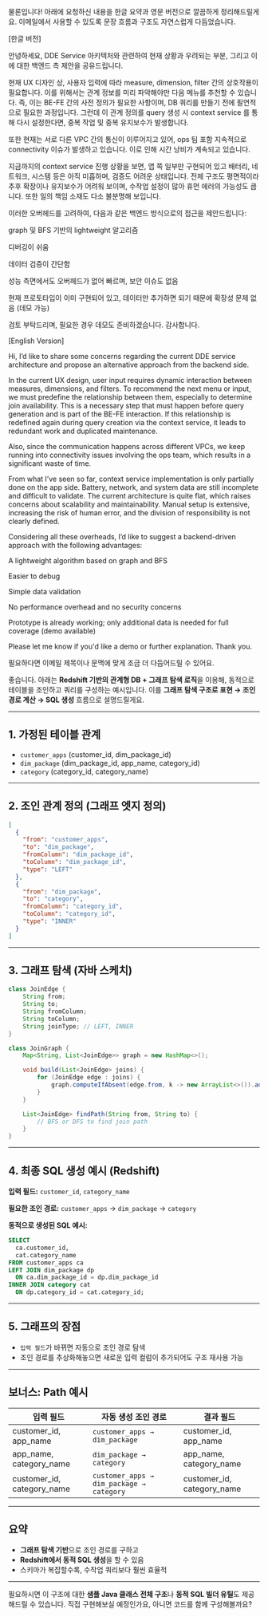 물론입니다! 아래에 요청하신 내용을 한글 요약과 영문 버전으로 깔끔하게 정리해드릴게요. 이메일에서 사용할 수 있도록 문장 흐름과 구조도 자연스럽게 다듬었습니다.

[한글 버전] 

안녕하세요,
DDE Service 아키텍처와 관련하여 현재 상황과 우려되는 부분, 그리고 이에 대한 백엔드 측 제안을 공유드립니다.

현재 UX 디자인 상, 사용자 입력에 따라 measure, dimension, filter 간의 상호작용이 필요합니다. 이를 위해서는 관계 정보를 미리 파악해야만 다음 메뉴를 추천할 수 있습니다. 즉, 이는 BE-FE 간의 사전 정의가 필요한 사항이며, DB 쿼리를 만들기 전에 필연적으로 필요한 과정입니다. 그런데 이 관계 정의를 query 생성 시 context service 를 통해 다시 설정한다면, 중복 작업 및 중복 유지보수가 발생합니다.

또한 현재는 서로 다른 VPC 간의 통신이 이루어지고 있어, ops 팀 포함 지속적으로 connectivity 이슈가 발생하고 있습니다. 이로 인해 시간 낭비가 계속되고 있습니다.

지금까지의 context service 진행 상황을 보면, 앱 쪽 일부만 구현되어 있고 배터리, 네트워크, 시스템 등은 아직 미흡하며, 검증도 어려운 상태입니다. 전체 구조도 평면적이라 추후 확장이나 유지보수가 어려워 보이며, 수작업 설정이 많아 휴먼 에러의 가능성도 큽니다. 또한 일의 책임 소재도 다소 불분명해 보입니다.

이러한 오버헤드를 고려하여, 다음과 같은 백엔드 방식으로의 접근을 제안드립니다:

graph 및 BFS 기반의 lightweight 알고리즘

디버깅이 쉬움

데이터 검증이 간단함

성능 측면에서도 오버헤드가 없어 빠르며, 보안 이슈도 없음

현재 프로토타입이 이미 구현되어 있고, 데이터만 추가하면 되기 때문에 확장성 문제 없음 (데모 가능)

검토 부탁드리며, 필요한 경우 데모도 준비하겠습니다. 감사합니다.

[English Version] 

Hi,
I’d like to share some concerns regarding the current DDE service architecture and propose an alternative approach from the backend side.

In the current UX design, user input requires dynamic interaction between measures, dimensions, and filters. To recommend the next menu or input, we must predefine the relationship between them, especially to determine join availability. This is a necessary step that must happen before query generation and is part of the BE-FE interaction. If this relationship is redefined again during query creation via the context service, it leads to redundant work and duplicated maintenance.

Also, since the communication happens across different VPCs, we keep running into connectivity issues involving the ops team, which results in a significant waste of time.

From what I’ve seen so far, context service implementation is only partially done on the app side. Battery, network, and system data are still incomplete and difficult to validate. The current architecture is quite flat, which raises concerns about scalability and maintainability. Manual setup is extensive, increasing the risk of human error, and the division of responsibility is not clearly defined.

Considering all these overheads, I’d like to suggest a backend-driven approach with the following advantages:

A lightweight algorithm based on graph and BFS

Easier to debug

Simple data validation

No performance overhead and no security concerns

Prototype is already working; only additional data is needed for full coverage (demo available)

Please let me know if you'd like a demo or further explanation. Thank you.

필요하다면 이메일 제목이나 문맥에 맞게 조금 더 다듬어드릴 수 있어요.




좋습니다. 아래는 **Redshift 기반의 관계형 DB + 그래프 탐색 로직**을 이용해, 동적으로 테이블을 조인하고 쿼리를 구성하는 예시입니다.
이를 **그래프 탐색 구조로 표현 → 조인 경로 계산 → SQL 생성** 흐름으로 설명드릴게요.

---

## **1. 가정된 테이블 관계**

* `customer_apps` (customer\_id, dim\_package\_id)
* `dim_package` (dim\_package\_id, app\_name, category\_id)
* `category` (category\_id, category\_name)

---

## **2. 조인 관계 정의 (그래프 엣지 정의)**

```json
[
  {
    "from": "customer_apps",
    "to": "dim_package",
    "fromColumn": "dim_package_id",
    "toColumn": "dim_package_id",
    "type": "LEFT"
  },
  {
    "from": "dim_package",
    "to": "category",
    "fromColumn": "category_id",
    "toColumn": "category_id",
    "type": "INNER"
  }
]
```

---

## **3. 그래프 탐색 (자바 스케치)**

```java
class JoinEdge {
    String from;
    String to;
    String fromColumn;
    String toColumn;
    String joinType; // LEFT, INNER
}

class JoinGraph {
    Map<String, List<JoinEdge>> graph = new HashMap<>();

    void build(List<JoinEdge> joins) {
        for (JoinEdge edge : joins) {
            graph.computeIfAbsent(edge.from, k -> new ArrayList<>()).add(edge);
        }
    }

    List<JoinEdge> findPath(String from, String to) {
        // BFS or DFS to find join path
    }
}
```

---

## **4. 최종 SQL 생성 예시 (Redshift)**

**입력 필드:** `customer_id`, `category_name`

**필요한 조인 경로:** `customer_apps` → `dim_package` → `category`

**동적으로 생성된 SQL 예시:**

```sql
SELECT
  ca.customer_id,
  cat.category_name
FROM customer_apps ca
LEFT JOIN dim_package dp
  ON ca.dim_package_id = dp.dim_package_id
INNER JOIN category cat
  ON dp.category_id = cat.category_id;
```

---

## **5. 그래프의 장점**

* `입력 필드`가 바뀌면 자동으로 조인 경로 탐색
* 조인 경로를 추상화해놓으면 새로운 입력 컬럼이 추가되어도 구조 재사용 가능

---

## **보너스: Path 예시**

| 입력 필드                        | 자동 생성 조인 경로                              | 결과 필드                        |
| ---------------------------- | ---------------------------------------- | ---------------------------- |
| customer\_id, app\_name      | `customer_apps → dim_package`            | customer\_id, app\_name      |
| app\_name, category\_name    | `dim_package → category`                 | app\_name, category\_name    |
| customer\_id, category\_name | `customer_apps → dim_package → category` | customer\_id, category\_name |

---

## 요약

* **그래프 탐색 기반**으로 조인 경로를 구하고
* **Redshift에서 동적 SQL 생성**을 할 수 있음
* 스키마가 복잡할수록, 수작업 쿼리보다 훨씬 효율적

---

필요하시면 이 구조에 대한 **샘플 Java 클래스 전체 구조**나 **동적 SQL 빌더 유틸**도 제공해드릴 수 있습니다.
직접 구현해보실 예정인가요, 아니면 코드를 함께 구성해볼까요?
